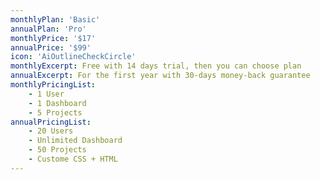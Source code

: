 ```yaml
---
monthlyPlan: 'Basic'
annualPlan: 'Pro'
monthlyPrice: '$17'
annualPrice: '$99'
icon: 'AiOutlineCheckCircle'
monthlyExcerpt: Free with 14 days trial, then you can choose plan
annualExcerpt: For the first year with 30-days money-back guarantee
monthlyPricingList:
    - 1 User
    - 1 Dashboard
    - 5 Projects
annualPricingList:
    - 20 Users
    - Unlimited Dashboard
    - 50 Projects
    - Custome CSS + HTML
---
```

